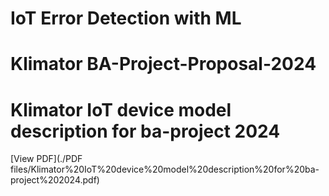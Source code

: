 # IoT Error Detection with ML

# Klimator BA-Project-Proposal-2024
# Klimator IoT device model description for ba-project 2024
[View PDF](./PDF files/Klimator%20IoT%20device%20model%20description%20for%20ba-project%202024.pdf)
